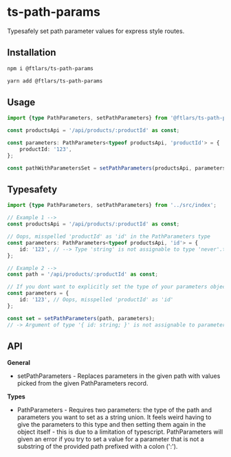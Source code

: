 # ts-path-params

Typesafely set path parameter values for express style routes.

## Installation

```bash
npm i @ftlars/ts-path-params
```

```bash
yarn add @ftlars/ts-path-params
```

## Usage

```ts
import {type PathParameters, setPathParameters} from '@ftlars/ts-path-params';

const productsApi = '/api/products/:productId' as const;

const parameters: PathParameters<typeof productsApi, 'productId'> = {
	productId: '123',
};

const pathWithParametersSet = setPathParameters(productsApi, parameters); // -> 'api/products/123'
```

## Typesafety 

```ts
import {type PathParameters, setPathParameters} from '../src/index';

// Example 1 -->
const productsApi = '/api/products/:productId' as const;

// Oops, misspelled 'productId' as 'id' in the PathParameters type
const parameters: PathParameters<typeof productsApi, 'id'> = {
	id: '123', // --> Type 'string' is not assignable to type 'never'.ts(2322)
};

// Example 2 -->
const path = '/api/products/:productId' as const;

// If you dont want to explicitly set the type of your parameters object and there is a type error, setPathParameters will give an error instead.
const parameters = {
	id: '123', // Oops, misspelled 'productId' as 'id'
};

const set = setPathParameters(path, parameters);
// -> Argument of type '{ id: string; }' is not assignable to parameter of type 'PathParameters<"/api/products/:productId", "id">'.
```

## API

**General**
- setPathParameters - Replaces parameters in the given path with values picked from the given PathParameters record.

**Types**
- PathParameters - Requires two parameters: the type of the path and parameters you want to set as a string union. It feels weird having to give the parameters to this type and then setting them again in the object itself - this is due to a limitation of typescript. PathParameters will given an error if you try to set a value for a parameter that is not a substring of the provided path prefixed with a colon (':').
